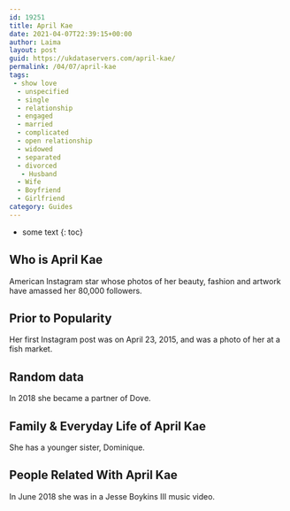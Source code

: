 ```yaml
---
id: 19251
title: April Kae
date: 2021-04-07T22:39:15+00:00
author: Laima
layout: post
guid: https://ukdataservers.com/april-kae/
permalink: /04/07/april-kae
tags:
 - show love
  - unspecified
  - single
  - relationship
  - engaged
  - married
  - complicated
  - open relationship
  - widowed
  - separated
  - divorced
   - Husband
  - Wife
  - Boyfriend
  - Girlfriend
category: Guides
---
```


* some text
{: toc}


## Who is April Kae
                  
                  
                  
American Instagram star whose photos of her beauty, fashion and artwork have amassed her 80,000 followers. 
                  
              
            
              
            
                
                
                
## Prior to Popularity
                  
                  
                  
Her first Instagram post was on April 23, 2015, and was a photo of her at a fish market. 
                  
              
            
              
            
                
                
                
## Random data
                  
                  
                  
In 2018 she became a partner of Dove. 
                  
              
            
              
            
                
                
                
## Family & Everyday Life of April Kae
                  
                  
                  
She has a younger sister, Dominique. 
                  
              
            
              
            
                
                
                
## People Related With April Kae
                  
                  
                  
In June 2018 she was in a Jesse Boykins III music video. 
                  
              
            
              
            
                
              
            
              
              
            
            
              
            
          
          
          